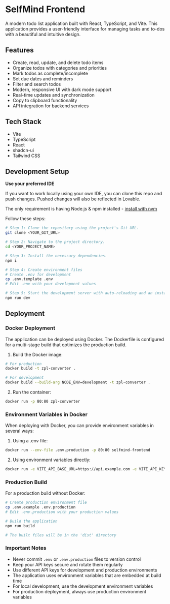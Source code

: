 # SelfMind Frontend

A modern todo list application built with React, TypeScript, and Vite. This application provides a user-friendly interface for managing tasks and to-dos with a beautiful and intuitive design.

## Features

- Create, read, update, and delete todo items
- Organize todos with categories and priorities
- Mark todos as complete/incomplete
- Set due dates and reminders
- Filter and search todos
- Modern, responsive UI with dark mode support
- Real-time updates and synchronization
- Copy to clipboard functionality
- API integration for backend services

## Tech Stack

- Vite
- TypeScript
- React
- shadcn-ui
- Tailwind CSS

## Development Setup

**Use your preferred IDE**

If you want to work locally using your own IDE, you can clone this repo and push changes. Pushed changes will also be reflected in Lovable.

The only requirement is having Node.js & npm installed - [install with nvm](https://github.com/nvm-sh/nvm#installing-and-updating)

Follow these steps:

```sh
# Step 1: Clone the repository using the project's Git URL.
git clone <YOUR_GIT_URL>

# Step 2: Navigate to the project directory.
cd <YOUR_PROJECT_NAME>

# Step 3: Install the necessary dependencies.
npm i

# Step 4: Create environment files
# Create .env for development
cp .env.template .env
# Edit .env with your development values

# Step 5: Start the development server with auto-reloading and an instant preview.
npm run dev
```

## Deployment

### Docker Deployment

The application can be deployed using Docker. The Dockerfile is configured for a multi-stage build that optimizes the production build.

1. Build the Docker image:
```sh
# For production
docker build -t zpl-converter .

# For development
docker build --build-arg NODE_ENV=development -t zpl-converter .
```

2. Run the container:
```sh
docker run -p 80:80 zpl-converter
```

### Environment Variables in Docker

When deploying with Docker, you can provide environment variables in several ways:

1. Using a .env file:
```sh
docker run --env-file .env.production -p 80:80 selfmind-frontend
```

2. Using environment variables directly:
```sh
docker run -e VITE_API_BASE_URL=https://api.example.com -e VITE_API_KEY=your_key -p 80:80 selfmind-frontend
```

### Production Build

For a production build without Docker:

```sh
# Create production environment file
cp .env.example .env.production
# Edit .env.production with your production values

# Build the application
npm run build

# The built files will be in the 'dist' directory
```

### Important Notes

- Never commit `.env` or `.env.production` files to version control
- Keep your API keys secure and rotate them regularly
- Use different API keys for development and production environments
- The application uses environment variables that are embedded at build time
- For local development, use the development environment variables
- For production deployment, always use production environment variables
